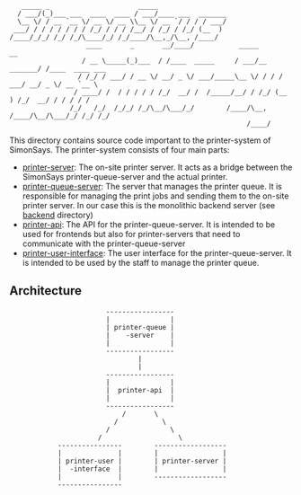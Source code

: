 ```text
   _____ _                      _____                                                      
  / ___/(_)___ ___  ____  ____ / ___/____ ___  _______                                     
  \__ \/ / __ `__ \/ __ \/ __ \\__ \/ __ `/ / / / ___/                                     
 ___/ / / / / / / / /_/ / / / /__/ / /_/ / /_/ (__  )                                      
/____/_/_/ /_/ /_/\____/_/ /_/____/\__,_/\__, /____/                                       
                   ____       _       __/____/           _____            __               
                  / __ \_____(_)___  / /____  _____     / ___/__  _______/ /____  ____ ___ 
                 / /_/ / ___/ / __ \/ __/ _ \/ ___/_____\__ \/ / / / ___/ __/ _ \/ __ `__ \
                / ____/ /  / / / / / /_/  __/ /  /_____/__/ / /_/ (__  ) /_/  __/ / / / / /
               /_/   /_/  /_/_/ /_/\__/\___/_/        /____/\__, /____/\__/\___/_/ /_/ /_/ 
                                                           /____/                          
```

This directory contains source code important to the printer-system of SimonSays. The printer-system consists of four main parts:

- [printer-server](./printer-server): The on-site printer server. It acts as a bridge between the SimonSays printer-queue-server and the actual printer.
- [printer-queue-server](../backend): The server that manages the printer queue. It is responsible for managing the print jobs and sending them to the on-site printer server. In our case this is the monolithic backend server (see [backend](../backend) directory)
- [printer-api](./printer-api): The API for the printer-queue-server. It is intended to be used for frontends but also for printer-servers that need to communicate with the printer-queue-server
- [printer-user-interface](./frontend): The user interface for the printer-queue-server. It is intended to be used by the staff to manage the printer queue.

## Architecture

```text
                        -----------------
                        |               |
                        | printer-queue |
                        |    -server    |
                        |               |
                        -----------------
                                |
                                |
                        -----------------
                        |               |
                        |  printer-api  |
                        |               |
                        -----------------    
                            /       \
                          /           \    
                        /               \
                      /                   \
            ----------------        ------------------
            |              |        |                |
            | printer-user |        | printer-server |  
            |  -interface  |        |                |
            |              |        ------------------
            ---------------- 
```
